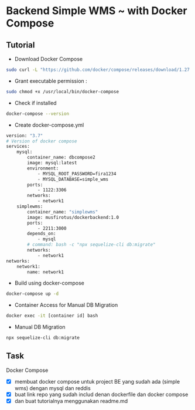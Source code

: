 # Backend Simple WMS ~ with Docker Compose

## Tutorial
- Download Docker Compose
```bash
sudo curl -L "https://github.com/docker/compose/releases/download/1.27.3/docker-compose-$(uname -s)-$(uname -m)" -o /usr/local/bin/docker-compose
```
- Grant executable permission :
```bash
sudo chmod +x /usr/local/bin/docker-compose
```
- Check if installed
```bash
docker-compose --version
```
- Create docker-compose.yml
```bash
version: "3.7"
# Version of docker compose
services:
    mysql:
        container_name: dbcompose2
        image: mysql:latest
        environment: 
            - MYSQL_ROOT_PASSWORD=fira1234
            - MYSQL_DATABASE=simple_wms
        ports:
            - 1122:3306
        networks:
            - network1
    simplewms:
        container_name: "simplewms"
        image: musfirotus/dockerbackend:1.0
        ports: 
            - 2211:3000
        depends_on: 
            - mysql
        # command: bash -c "npx sequelize-cli db:migrate"
        networks: 
            - network1
networks: 
    network1:
        name: network1
```
- Build using docker-compose
```bash
docker-compose up -d
```
- Container Access for Manual DB Migration
```bash
docker exec -it [container id] bash
```
- Manual DB Migration
```bash
npx sequelize-cli db:migrate
```

## Task
Docker Compose
- [x] membuat docker compose untuk project BE yang sudah ada (simple wms) dengan mysql dan reddis
- [x] buat link repo yang sudah includ denan dockerfile dan docker compose
- [x] dan buat tutorialnya menggunakan readme.md